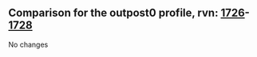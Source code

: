 ## Comparison for the outpost0 profile, rvn: [1726](https://github.com/PRO100KatYT/FortniteProfileRevisions/tree/main/profiles/outpost0/1726%20outpost0.json)-[1728](https://github.com/PRO100KatYT/FortniteProfileRevisions/tree/main/profiles/outpost0/1728%20outpost0.json)

No changes

